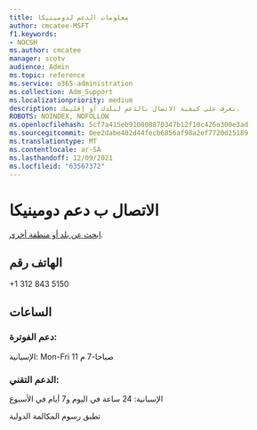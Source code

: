```yaml
---
title: معلومات الدعم لدومينيكا
author: cmcatee-MSFT
f1.keywords:
- NOCSH
ms.author: cmcatee
manager: scotv
audience: Admin
ms.topic: reference
ms.service: o365-administration
ms.collection: Adm_Support
ms.localizationpriority: medium
description: تعرف على كيفية الاتصال بالدعم لبلدك أو إقليمك.
ROBOTS: NOINDEX, NOFOLLOW
ms.openlocfilehash: 5cf7a415eb910808870347b12f10c426a300e3ad
ms.sourcegitcommit: 0ee2dabe402d44fecb6856af98a2ef7720d25189
ms.translationtype: MT
ms.contentlocale: ar-SA
ms.lasthandoff: 12/09/2021
ms.locfileid: "63567372"
---
```

# <a name="contact-support-for-dominica"></a>الاتصال ب دعم دومينيكا

[ابحث عن بلد أو منطقة أخرى](../get-help-support.md).

## <a name="phone-number"></a>الهاتف رقم
+1 312 843 5150

## <a name="hours"></a>الساعات
### <a name="billing-support"></a>دعم الفوترة:

الإسبانية: Mon-Fri 11 صباحا-7 م

### <a name="technical-support"></a>الدعم التقني:

الإسبانية: 24 ساعة في اليوم و7 أيام في الأسبوع

تطبق رسوم المكالمة الدولية

